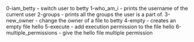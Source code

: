 0-iam_betty - switch user to betty
1-who_am_i - prints the username of the current user
2-groups - prints all the groups the user is a part of.
3-new_owner - change the owner of a file to betty
4-empty - creates an empty file hello
5-execute - add execution permission to the file hello
6-multiple_permissions - give the hello file multiple permission
